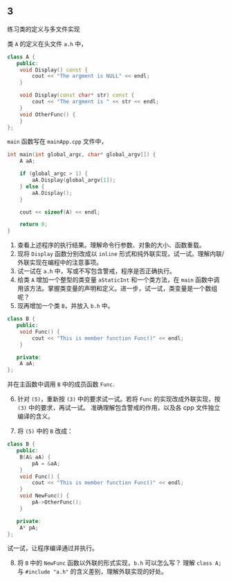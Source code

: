 
## 3

练习类的定义与多文件实现

类 `A` 的定义在头文件 `a.h` 中，

```cpp
class A {
   public:
    void Display() const {
        cout << "The argment is NULL" << endl;
    }

    void Display(const char* str) const {
        cout << "The argment is " << str << endl;
    }
    void OtherFunc() {
    }
};
```

`main` 函数写在 `mainApp.cpp` 文件中，

```cpp
int main(int global_argc, char* global_argv[]) {
    A aA;

    if (global_argc > 1) {
        aA.Display(global_argv[1]);
    } else {
        aA.Display();
    }

    cout << sizeof(A) << endl;

    return 0;
}
```

1. 查看上述程序的执行结果。理解命令行参数、对象的大小、函数重载。
2. 现将 `Display` 函数分别改成以 `inline` 形式和纯外联实现，试一试。理解内联/外联实现在编程中的注意事项。
3. 试一试在 `a.h` 中，写或不写包含警戒，程序是否正确执行。
4. 给类 `A` 增加一个整型的类变量 `aStaticInt` 和一个类方法，在 `main` 函数中调用该方法。掌握类变量的声明和定义。进一步，试一试，类变量是一个数组呢？
5. 现再增加一个类 `B`，并放入 `b.h` 中。

```cpp
class B {
   public:
    void Func() {
        cout << "This is member function Func()" << endl;
    }

   private:
    A aA;
};
```

并在主函数中调用 `B` 中的成员函数 `Func`.

6. 针对 `(5)`，重新按 `(3)` 中的要求试一试。若将 `Func` 的实现改成外联实现，按 `(3)` 中的要求，再试一试。
   准确理解包含警戒的作用，以及各 cpp 文件独立编译的含义。

7. 将 `(5)` 中的 `B` 改成：

```cpp
class B {
   public:
    B(A& aA) {
        pA = &aA;
    }
    void Func() {
        cout << "This is member function Func()" << endl;
    }
    void NewFunc() {
        pA->OtherFunc();
    }

   private:
    A* pA;
};
```

试一试，让程序编译通过并执行。

8. 将 `B` 中的 `NewFunc` 函数以外联的形式实现，`b.h` 可以怎么写？
   理解 `class A;` 与 `#include "a.h"` 的含义差别，理解外联实现的好处。
